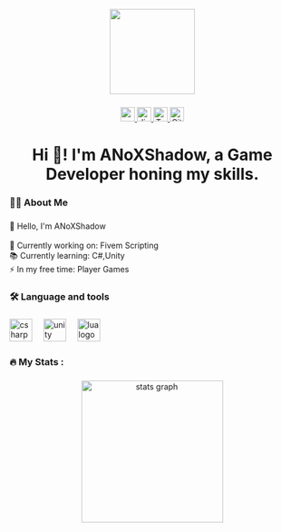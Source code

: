 <br clear="both">

<div align="center">
  <img height="150" src="https://cdn.discordapp.com/attachments/702427321742786611/1319670811077902396/giphy.webp?ex=67682037&is=6766ceb7&hm=c5529c05d5c6b0ca8f1605e46a25158988df21ed8e364141d0a43610da98b075&" />
</div>

###

<div align="center">
  <a href="https://www.youtube.com/@anoxstudios" target="_blank" rel="noopener noreferrer">
    <img src="https://img.shields.io/static/v1?message=Youtube&logo=youtube&label=&color=FF0000&logoColor=white&labelColor=&style=for-the-badge" height="25" alt="youtube logo" />
  </a>
  <a href="https://discord.gg/gbJ5SyBJBv" target="_blank" rel="noopener noreferrer">
    <img src="https://img.shields.io/static/v1?message=Discord&logo=discord&label=&color=7289DA&logoColor=white&labelColor=&style=for-the-badge" height="25" alt="discord logo" />
  </a>
  <a href="https://anoxstudios.tebex.io/" target="_blank" rel="noopener noreferrer">
    <img src="https://img.shields.io/static/v1?message=Tebex&logo=google-pay&label=&color=00BFFF&logoColor=white&labelColor=&style=for-the-badge" height="25" alt="Tebex logo" />
  </a>
  <a href="https://anoxstudios.gitbook.io/anoxstudios" target="_blank" rel="noopener noreferrer">
    <img src="https://img.shields.io/static/v1?message=Gitbook&logo=gitbook&label=&color=7952B3&logoColor=white&labelColor=&style=for-the-badge" height="25" alt="Gitbook logo" />
  </a>
</div>

###

<h1 align="center">Hi 👋! I'm ANoXShadow, a Game Developer honing my skills.</h1>

###

<h3 align="left">👩‍💻  About Me</h3>

###

<p align="left">👋 Hello, I'm ANoXShadow<br><br>    🔭 Currently working on: Fivem Scripting<br>    📚 Currently learning: C#,Unity<br>    ⚡ In my free time: Player Games</p>

###

<h3 align="left">🛠 Language and tools</h3>

###

<div align="left">
  <img src="https://cdn.jsdelivr.net/gh/devicons/devicon/icons/csharp/csharp-original.svg" height="40" alt="csharp logo" />
  <img width="12" />
  <img src="https://cdn.jsdelivr.net/gh/devicons/devicon/icons/unity/unity-original.svg" height="40" alt="unity logo" />
  <img width="12" />
  <img src="https://cdn.jsdelivr.net/gh/devicons/devicon/icons/lua/lua-original.svg" height="40" alt="lua logo" />
</div>

###

<h3 align="left">🔥   My Stats :</h3>

###

<div align="center">
  <img src="https://github-readme-stats.vercel.app/api?username=anoxshadow&hide_title=false&hide_rank=false&show_icons=true&include_all_commits=true&count_private=true&disable_animations=false&theme=dracula&locale=en&hide_border=false&order=1" height="250" alt="stats graph" />
</div>

###
